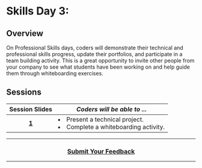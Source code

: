# Skills Day 3:

## Overview
On Professional Skills days, coders will demonstrate their technical and professional skills progress, update their portfolios, and participate in a team building activity. This is a great opportunity to invite other people from your company to see what students have been working on and help guide them through whiteboarding exercises.

## Sessions 
|Session Slides|*Coders will be able to ...*|
|:-------:|-------|
|[**1**](https://docs.google.com/presentation/d/1auwx4hRlqp-RsbH43PzygoC87YmEBsKiGD3oMwD6ZUY/edit#slide=id.g3748a0c7e9_0_0)| <li> Present a technical project. </li> <li> Complete a whiteboarding activity.</li> |

----
<h3 align="center"><a href="https://docs.google.com/forms/d/e/1FAIpQLSeLpI-m6UKvIxk97F8R1iidFRaYXJ3dfcUuIjx2Pz0WMfO1SA/viewform">Submit Your Feedback</a> </h3>

----
